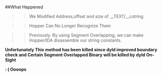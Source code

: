 ##What Happened
>>We Modified Address,offset and size of __TEXT/__cstring

>>Hopper Can No Longer Recognize Them

>>Previously. By using Segment Overlapping, we can make Hopper/IDA disassemble our string constants.

**Unfortunately This method has been killed since dyld improved boundary check and Certain Segment Overlapped Binary will be killed by dyld On-Sight**

**: (  Oooops**
